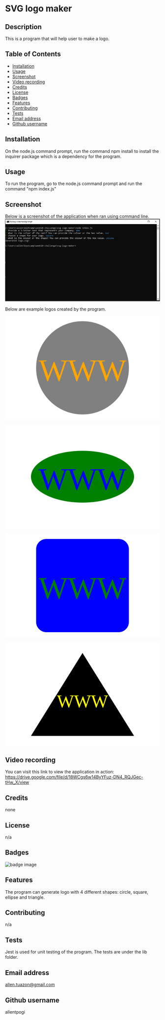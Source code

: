 # SVG logo maker

## Description

This is a program that will help user to make a logo.

## Table of Contents
- [Installation](#installation)
- [Usage](#usage)
- [Screenshot](#screenshot)
- [Video recording](#video-recording)
- [Credits](#credits)
- [License](#license)
- [Badges](#badges)
- [Features](#features)
- [Contributing](#contributing)
- [Tests](#tests)
- [Email address](#email-address)
- [Github username](#github-username)

## Installation
On the node.js command prompt, run the command npm install to install the inquirer package which is a dependency for the program.

## Usage
To run the program, go to the node.js command prompt and run the command "npm index.js"

## Screenshot

Below is a screenshot of the application when ran using command line.
![screenshot](./assets/img/Capture.JPG)

Below are example logos created by the program.

![circle logo](./examples/sample-circle.svg)

![ellipse logo](./examples/sample-ellipse.svg)

![square logo](./examples/sample-square.svg)

![triangle logo](./examples/sample-triangle.svg)


## Video recording
You can visit this link to view the application in action: https://drive.google.com/file/d/18WCgs6w14ByYFuz-DN4_RQJGec-tHw_X/view


## Credits
none

## License
n/a

## Badges
![badge image](https://img.shields.io/github/languages/top/lernantino/badmath)

## Features
The program can generate logo with 4 different shapes: circle, square, ellipse and triangle.

## Contributing
n/a

## Tests
Jest is used for unit testing of the program. The tests are under the lib folder.

## Email address
allen.tuazon@gmail.com

## Github username
allentpogi

            